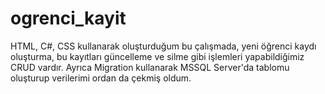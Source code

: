 # ogrenci_kayit
HTML, C#, CSS kullanarak oluşturduğum bu çalışmada, yeni öğrenci kaydı oluşturma, bu kayıtları güncelleme ve silme gibi işlemleri yapabildiğimiz CRUD vardır. Ayrıca Migration kullanarak MSSQL Server'da tablomu oluşturup verilerimi ordan da çekmiş oldum.
